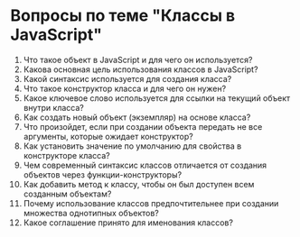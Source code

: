 # Вопросы по теме "Классы в JavaScript"

1.  Что такое объект в JavaScript и для чего он используется?
2.  Какова основная цель использования классов в JavaScript?
3.  Какой синтаксис используется для создания класса?
4.  Что такое конструктор класса и для чего он нужен?
5.  Какое ключевое слово используется для ссылки на текущий объект внутри класса?
6.  Как создать новый объект (экземпляр) на основе класса?
7.  Что произойдет, если при создании объекта передать не все аргументы, которые ожидает конструктор?
8.  Как установить значение по умолчанию для свойства в конструкторе класса?
9.  Чем современный синтаксис классов отличается от создания объектов через функции-конструкторы?
10. Как добавить метод к классу, чтобы он был доступен всем созданным объектам?
11. Почему использование классов предпочтительнее при создании множества однотипных объектов?
12. Какое соглашение принято для именования классов?
